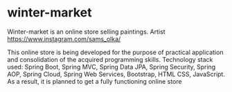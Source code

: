 # winter-market
Winter-market is an online store selling paintings. Artist https://www.instagram.com/sams_olka/

This online store is being developed for the purpose of practical application and consolidation of the acquired programming skills. Technology stack used: Spring Boot, Spring MVC, Spring Data JPA, Spring Security, Spring AOP, Spring Cloud, Spring Web Services, Bootstrap, HTML CSS, JavaScript.
As a result, it is planned to get a fully functioning online store
